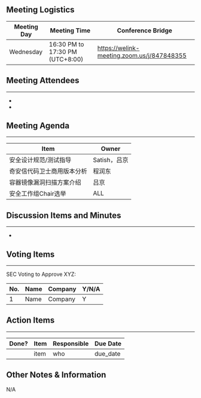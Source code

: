 ## Meeting Logistics

| Meeting Day | Meeting Time                    | Conference Bridge                          |
| ----------- | ------------------------------- | ------------------------------------------ |
| Wednesday   | 16:30 PM to 17:30 PM (UTC+8:00) | https://welink-meeting.zoom.us/j/847848355 |

## Meeting Attendees

** **

- 
- 



## Meeting Agenda

** **

| Item | Owner |
| ---- | ---- |
| 安全设计规范/测试指导 | Satish，吕京 |
| 奇安信代码卫士商用版本分析 | 程润东 |
| 容器镜像漏洞扫描方案介绍 | 吕京 |
| 安全工作组Chair选举 | ALL |

## Discussion Items and Minutes

** **

- 

## Voting Items

** **

SEC Voting to Approve XYZ:

| No.  | Name | Company | Y/N/A |
| ---- | ---- | ------- | ----- |
| 1    | Name | Company | Y     |

## Action Items

** **

| Done? | Item | Responsible | Due Date |
| ----- | ---- | ----------- | -------- |
|       | item | who         | due_date |

## Other Notes & Information

N/A